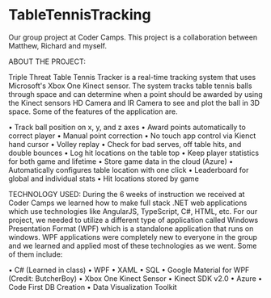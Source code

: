 # TableTennisTracking
Our group project at Coder Camps. This project is a collaboration between  Matthew, Richard and myself. 


ABOUT THE PROJECT:

Triple Threat Table Tennis Tracker is a real-time tracking system that uses Microsoft's Xbox One Kinect sensor. The system tracks table tennis balls through space and can determine when a point should be awarded by using the Kinect sensors HD Camera and IR Camera to see and plot the ball in 3D space. Some of the features of the application are. 

•	Track ball position on x, y, and z axes 
•	Award points automatically to correct player
•	Manual point correction
•	No touch app control via Kienct hand cursor
•	Volley replay 
•	Check for bad serves, off table hits, and double bounces 
•	Log hit locations on the table top
•	Keep player statistics for both game and lifetime
•	Store game data in the cloud (Azure)
•	Automatically configures table location with one click
•	Leaderboard for global and individual stats
•	Hit locations stored by game

TECHNOLOGY USED:
During the 6 weeks of instruction we received at Coder Camps we learned how to make full stack .NET web applications which use technologies like AngularJS, TypeScript, C#, HTML, etc. 
For our project, we needed to utilize a different type of application called Windows Presentation Format (WPF) which is a standalone application that runs on windows. WPF applications were completely new to everyone in the group and we learned and applied most of these technologies as we went. Some of them include:

•	C# (Learned in class)
•	WPF
•	XAML
•	SQL
•	Google Material for WPF (Credit: ButcherBoy)
•	Xbox One Kinect Sensor
•	Kinect SDK v2.0
•	Azure
•	Code First DB Creation 
•	Data Visualization Toolkit 
